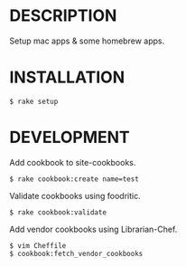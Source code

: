 # DESCRIPTION
  
Setup mac apps & some homebrew apps.

# INSTALLATION

    $ rake setup

# DEVELOPMENT

Add cookbook to site-cookbooks.
  
    $ rake cookbook:create name=test

Validate cookbooks using foodritic.

    $ rake cookbook:validate

Add vendor cookbooks using Librarian-Chef.

    $ vim Cheffile
    $ cookbook:fetch_vendor_cookbooks
